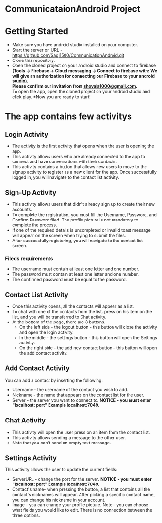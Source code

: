 # CommunicataionAndroid Project

# Getting Started

* Make sure you have android studio installed on your computer.
* Start the server on URL - https://github.com/Sagi1500/CommunicationAndroid.git
* Clone this repository.
* Open the cloned project on your android studio and connect to firebase **(Tools -> Firebase -> Cloud messaging -> Connect to firebase with:
We will give an authorization for connecting our Firebase to your android studio).
<br> Please confirm our invitation from shovala1000@gmail.com.**
<br>To open the app, open the cloned project on your android studio and click play.
*Now you are ready to start! 

# The app contains few activitys

## Login Activity
* The activity is the first activity that opens when the user is opening the app. 
* This activity allows users who are already connected to the app to connect and have conversations with their contacts.
* This activity contains a button that allows new users to move to the signup activity to register as a new client for the app.
  Once successfully logged in, you will navigate to the contact list activity.
  
## Sign-Up Activity
* This activity allows users that didn't already sign up to create their new accounts.
* To complete the registration, you must fill the Username, Password, and Confirm Password filed. The profile picture is not mandatory to complete the process.
* If one of the required details is uncompleted or invalid toast message will appear on the screen when trying to submit the files.
* After successfully registering, you will navigate to the contact list screen.
### Fileds requirements
  - The username must contain at least one letter and one number.
  - The password must contain at least one letter and one number.
  - The confirmed password must be equal to the password.

## Contact List Activity
* Once this activity opens, all the contacts will appear as a list.
* To chat with one of the contacts from the list. press on his item on the list, and you will be transferred to Chat activity.
* At the bottom of the page, there are 3 buttons.
  - On the left side - the logout button - this button will close the activity and open the login activity.
  - In the middle - the settings button - this button will open the Settings activity.
  - On the right side - the add new contact button - this button will open the add contact activity.
  
## Add Contact Activity
You can add a contact by inserting the following:
- Username - the username of the contact you wish to add.
- Nickname - the name that appears on the contact list for the user.
- Server - the server you want to connect to. **NOTICE - you must enter "localhost: port" Example localhost:7049.**

## Chat Activity
* This activity will open the user press on an item from the contact list.
* This activity allows sending a message to the other user. 
* Note that you can't send an empty text message.

## Settings Activity 
This activity allows the user to update the current fields:
* ServerURL - change the port for the server. **NOTICE - you must enter "localhost: port" Example localhost:7049.**
* Contact's name- when pressing the button, a list that contains all the contact's nicknames will appear. After picking a specific contact name, you can change his nickname in your account.
* Image - you can change your profile picture.
Note - you can choose what fields you would like to edit. There is no connection between the three options.
